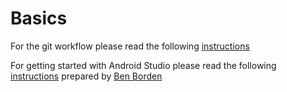 # Basics

For the git workflow please read the following [instructions](https://github.com/galletti94/main/new/master/CONTRIB/BASICS/gitBasics.md)

For getting started with Android Studio please read the following [instructions](https://github.com/galletti94/main/blob/master/CONTRIB/BASICS/gettingStartedAndroidStudio.pdf) prepared by [Ben Borden](https://github.com/Sombreleon)
